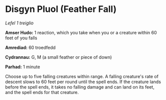 # Disgyn Pluol (Feather Fall)

*Lefel 1 treiglio*

**Amser Hudo:** 1 reaction, which you take when you or a creature within 60 feet of you falls

**Amrediad:** 60 troedfedd

**Cydrannau:** G, M (a small feather or piece of down)

**Parhad:** 1 minute

Choose up to five falling creatures within range. A falling creature's rate of descent slows to 60 feet per round until the spell ends. If the creature lands before the spell ends, it takes no falling damage and can land on its feet, and the spell ends for that creature.